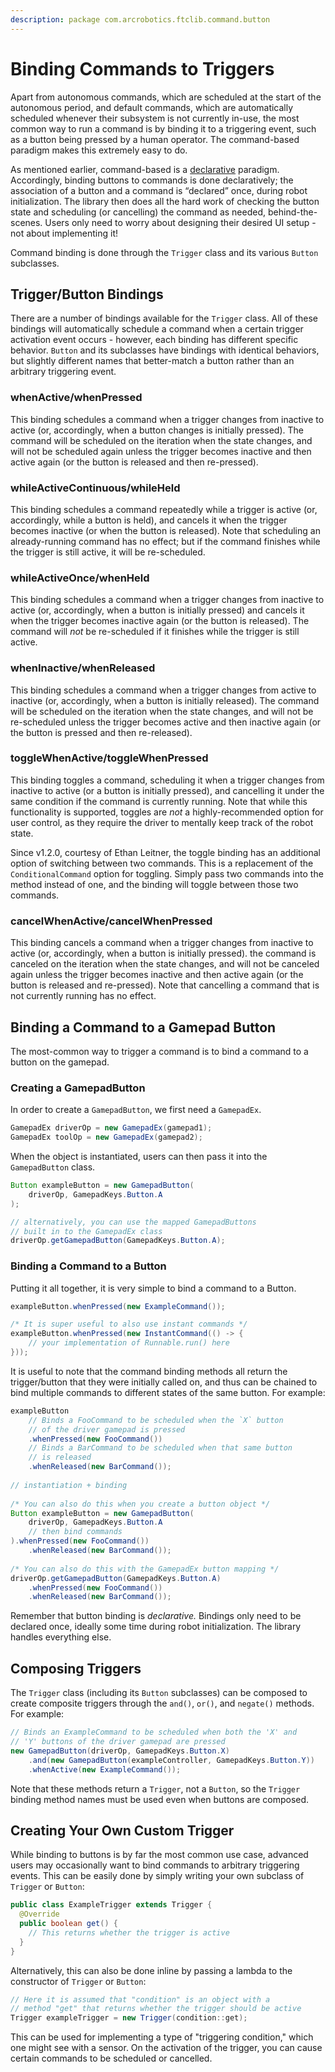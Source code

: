 ```yaml
---
description: package com.arcrobotics.ftclib.command.button
---
```


# Binding Commands to Triggers

Apart from autonomous commands, which are scheduled at the start of the autonomous period, and default commands, which are automatically scheduled whenever their subsystem is not currently in-use, the most common way to run a command is by binding it to a triggering event, such as a button being pressed by a human operator. The command-based paradigm makes this extremely easy to do.

As mentioned earlier, command-based is a [declarative](https://en.wikipedia.org/wiki/Declarative_programming) paradigm. Accordingly, binding buttons to commands is done declaratively; the association of a button and a command is “declared” once, during robot initialization. The library then does all the hard work of checking the button state and scheduling \(or cancelling\) the command as needed, behind-the-scenes. Users only need to worry about designing their desired UI setup - not about implementing it!

Command binding is done through the `Trigger` class and its various `Button` subclasses.

## Trigger/Button Bindings

There are a number of bindings available for the `Trigger` class. All of these bindings will automatically schedule a command when a certain trigger activation event occurs - however, each binding has different specific behavior. `Button` and its subclasses have bindings with identical behaviors, but slightly different names that better-match a button rather than an arbitrary triggering event.

### whenActive/whenPressed

This binding schedules a command when a trigger changes from inactive to active \(or, accordingly, when a button changes is initially pressed\). The command will be scheduled on the iteration when the state changes, and will not be scheduled again unless the trigger becomes inactive and then active again \(or the button is released and then re-pressed\).

### whileActiveContinuous/whileHeld

This binding schedules a command repeatedly while a trigger is active \(or, accordingly, while a button is held\), and cancels it when the trigger becomes inactive \(or when the button is released\). Note that scheduling an already-running command has no effect; but if the command finishes while the trigger is still active, it will be re-scheduled.

### whileActiveOnce/whenHeld

This binding schedules a command when a trigger changes from inactive to active \(or, accordingly, when a button is initially pressed\) and cancels it when the trigger becomes inactive again \(or the button is released\). The command will _not_ be re-scheduled if it finishes while the trigger is still active.

### whenInactive/whenReleased

This binding schedules a command when a trigger changes from active to inactive \(or, accordingly, when a button is initially released\). The command will be scheduled on the iteration when the state changes, and will not be re-scheduled unless the trigger becomes active and then inactive again \(or the button is pressed and then re-released\).

### toggleWhenActive/toggleWhenPressed

This binding toggles a command, scheduling it when a trigger changes from inactive to active \(or a button is initially pressed\), and cancelling it under the same condition if the command is currently running. Note that while this functionality is supported, toggles are _not_ a highly-recommended option for user control, as they require the driver to mentally keep track of the robot state.

Since v1.2.0, courtesy of Ethan Leitner, the toggle binding has an additional option of switching between two commands. This is a replacement of the `ConditionalCommand` option for toggling. Simply pass two commands into the method instead of one, and the binding will toggle between those two commands.

### cancelWhenActive/cancelWhenPressed

This binding cancels a command when a trigger changes from inactive to active \(or, accordingly, when a button is initially pressed\). the command is canceled on the iteration when the state changes, and will not be canceled again unless the trigger becomes inactive and then active again \(or the button is released and re-pressed\). Note that cancelling a command that is not currently running has no effect.

## Binding a Command to a Gamepad Button

The most-common way to trigger a command is to bind a command to a button on the gamepad.

### Creating a GamepadButton

In order to create a `GamepadButton`, we first need a `GamepadEx`.

```java
GamepadEx driverOp = new GamepadEx(gamepad1);
GamepadEx toolOp = new GamepadEx(gamepad2);
```

When the object is instantiated, users can then pass it into the `GamepadButton` class.

```java
Button exampleButton = new GamepadButton(
    driverOp, GamepadKeys.Button.A
);

// alternatively, you can use the mapped GamepadButtons
// built in to the GamepadEx class
driverOp.getGamepadButton(GamepadKeys.Button.A);
```

### Binding a Command to a Button

Putting it all together, it is very simple to bind a command to a Button.

```java
exampleButton.whenPressed(new ExampleCommand());

/* It is super useful to also use instant commands */
exampleButton.whenPressed(new InstantCommand(() -> {
    // your implementation of Runnable.run() here
}));
```

It is useful to note that the command binding methods all return the trigger/button that they were initially called on, and thus can be chained to bind multiple commands to different states of the same button. For example:

```java
exampleButton
    // Binds a FooCommand to be scheduled when the `X` button
    // of the driver gamepad is pressed
    .whenPressed(new FooCommand())
    // Binds a BarCommand to be scheduled when that same button
    // is released
    .whenReleased(new BarCommand());
    
// instantiation + binding
    
/* You can also do this when you create a button object */
Button exampleButton = new GamepadButton(
    driverOp, GamepadKeys.Button.A
    // then bind commands
).whenPressed(new FooCommand())
    .whenReleased(new BarCommand());
    
/* You can also do this with the GamepadEx button mapping */
driverOp.getGamepadButton(GamepadKeys.Button.A)
    .whenPressed(new FooCommand())
    .whenReleased(new BarCommand());
```

Remember that button binding is _declarative._ Bindings only need to be declared once, ideally some time during robot initialization. The library handles everything else.

## Composing Triggers

The `Trigger` class \(including its `Button` subclasses\) can be composed to create composite triggers through the `and()`, `or()`, and `negate()` methods. For example:

```java
// Binds an ExampleCommand to be scheduled when both the 'X' and
// 'Y' buttons of the driver gamepad are pressed
new GamepadButton(driverOp, GamepadKeys.Button.X)
    .and(new GamepadButton(exampleController, GamepadKeys.Button.Y))
    .whenActive(new ExampleCommand());
```

Note that these methods return a `Trigger`, not a `Button`, so the `Trigger` binding method names must be used even when buttons are composed.

## Creating Your Own Custom Trigger

While binding to buttons is by far the most common use case, advanced users may occasionally want to bind commands to arbitrary triggering events. This can be easily done by simply writing your own subclass of `Trigger` or `Button`:

```java
public class ExampleTrigger extends Trigger {
  @Override
  public boolean get() {
    // This returns whether the trigger is active
  }
}
```

Alternatively, this can also be done inline by passing a lambda to the constructor of `Trigger` or `Button`:

```java
// Here it is assumed that "condition" is an object with a
// method "get" that returns whether the trigger should be active
Trigger exampleTrigger = new Trigger(condition::get);
```

This can be used for implementing a type of "triggering condition," which one might see with a sensor. On the activation of the trigger, you can cause certain commands to be scheduled or cancelled.

